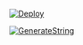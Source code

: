 [![Deploy](https://www.herokucdn.com/deploy/button.svg)](https://heroku.com/deploy?template=https://github.com/PPFFP/mu)

[![GenerateString](https://img.shields.io/badge/repl.it-generateString-yellowgreen)](https://replit.com/@vorcl/generatestringsession#Ufo.py)
